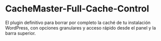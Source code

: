 # CacheMaster-Full-Cache-Control
El plugin definitivo para borrar por completo la caché de tu instalación WordPress, con opciones granulares y acceso rápido desde el panel y la barra superior.
